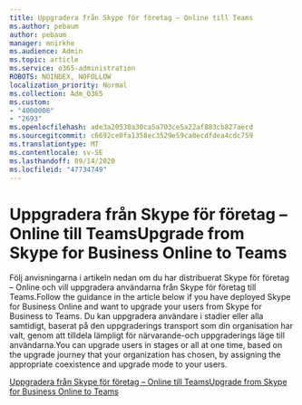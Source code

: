 ```yaml
---
title: Uppgradera från Skype för företag – Online till Teams
ms.author: pebaum
author: pebaum
manager: mnirkhe
ms.audience: Admin
ms.topic: article
ms.service: o365-administration
ROBOTS: NOINDEX, NOFOLLOW
localization_priority: Normal
ms.collection: Adm_O365
ms.custom:
- "4000006"
- "2693"
ms.openlocfilehash: ade3a20530a30ca5a703ce5a22af883cb827aecd
ms.sourcegitcommit: c6692ce0fa1358ec3529e59ca0ecdfdea4cdc759
ms.translationtype: MT
ms.contentlocale: sv-SE
ms.lasthandoff: 09/14/2020
ms.locfileid: "47734749"
---
```

# <a name="upgrade-from-skype-for-business-online-to-teams"></a><span data-ttu-id="4f567-102">Uppgradera från Skype för företag – Online till Teams</span><span class="sxs-lookup"><span data-stu-id="4f567-102">Upgrade from Skype for Business Online to Teams</span></span>  

<span data-ttu-id="4f567-103">Följ anvisningarna i artikeln nedan om du har distribuerat Skype för företag – Online och vill uppgradera användarna från Skype för företag till Teams.</span><span class="sxs-lookup"><span data-stu-id="4f567-103">Follow the guidance in the article below if you have deployed Skype for Business Online and want to upgrade your users from Skype for Business to Teams.</span></span> <span data-ttu-id="4f567-104">Du kan uppgradera användare i stadier eller alla samtidigt, baserat på den uppgraderings transport som din organisation har valt, genom att tilldela lämpligt för närvarande-och uppgraderings läge till användarna.</span><span class="sxs-lookup"><span data-stu-id="4f567-104">You can upgrade users in stages or all at one time, based on the upgrade journey that your organization has chosen, by assigning the appropriate coexistence and upgrade mode to your users.</span></span>

[<span data-ttu-id="4f567-105">Uppgradera från Skype för företag – Online till Teams</span><span class="sxs-lookup"><span data-stu-id="4f567-105">Upgrade from Skype for Business Online to Teams</span></span>](https://docs.microsoft.com/MicrosoftTeams/upgrade-to-teams-execute-skypeforbusinessonline) 